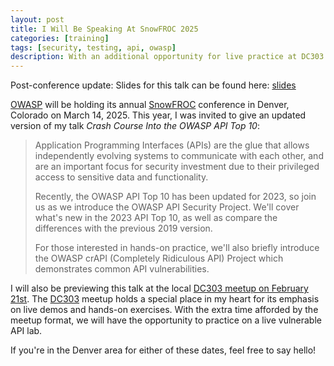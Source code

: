```yaml
---
layout: post
title: I Will Be Speaking At SnowFROC 2025 
categories: [training]
tags: [security, testing, api, owasp]
description: With an additional opportunity for live practice at DC303 this month.
---
```


Post-conference update: Slides for this talk can be found here: [slides](https://docs.google.com/presentation/d/1WgdRyXRPNatYuvon8M_0dfBzg_-J4zilkJgJ1Ibobic/edit?usp=sharing)

[OWASP](https://owasp.org/) will be holding its annual [SnowFROC](https://snowfroc.com/) conference in Denver, Colorado on March 14, 2025. This year, I was invited to give an updated version of my talk *Crash Course Into the OWASP API Top 10*:

> Application Programming Interfaces (APIs) are the glue that allows independently evolving systems to communicate with each other, and are an important focus for security investment due to their privileged access to sensitive data and functionality.
> 
> Recently, the OWASP API Top 10 has been updated for 2023, so join us as we introduce the OWASP API Security Project. We'll cover what's new in the 2023 API Top 10, as well as compare the differences with the previous 2019 version.
> 
> For those interested in hands-on practice, we'll also briefly introduce the OWASP crAPI (Completely Ridiculous API) Project which demonstrates common API vulnerabilities.

I will also be previewing this talk at the local [DC303 meetup on February 21st](https://www.meetup.com/denhac-hackerspace/events/306154645/).  The [DC303](https://dc303.org/meetings.html) meetup holds a special place in my heart for its emphasis on live demos and hands-on exercises. With the extra time afforded by the meetup format, we will have the opportunity to practice on a live vulnerable API lab.

If you're in the Denver area for either of these dates, feel free to say hello!